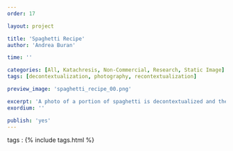 ```yaml
---
order: 17

layout: project

title: 'Spaghetti Recipe'
author: 'Andrea Buran'

time: ''

categories: [All, Katachresis, Non-Commercial, Research, Static Image]
tags: [decontextualization, photography, recontextualization]

preview_image: 'spaghetti_recipe_00.png'

excerpt: 'A photo of a portion of spaghetti is decontextualized and then recontextualized in a recipe book.'
exordium: ''

publish: 'yes'
---
```


tags
: {% include tags.html %}